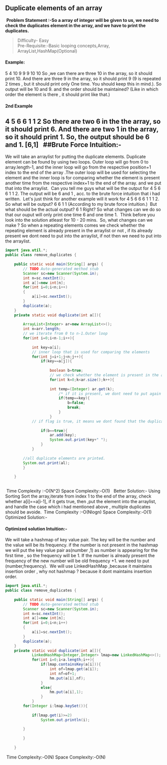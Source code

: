 ## Duplicate elements of an array
​
**Problem Statement :-So a array of integer will be given to us, we need to check the duplicates element in the array, and we have to print the duplicates.**
​
>Difficulty- Easy<br>
Pre-Requisite:-Basic looping concepts,Array, ArrayList,HashMap(Optional)
​
​
#### Example:
5 4 10 9 9 9 10 10
So ,we can there are three 10 in the array, so it should print 10.
And there are three 9 in the array, so it should print 9
(9 is repeated 2 times , but it should print only One time. You should keep this in mind.).
So output will be 10 and 9. and the order should be maintained?
(Like in which order the element is there , it should print like that.)
​
​
#### 2nd Example
4 5 6 6 1 1 2
So there are two 6 in the the array, so it should print 6.
And there are two 1 in the array, so it should print 1.
So, the output should be 6 and 1.
[6,1]
​
​
##Brute Force Intuition:-
---
We will take an arraylist for putting the duplicate elements.
​
Duplicate element can be found by using two loops. 
Outer loop will go from 0 to array.length-1, and
the inner loop will go from the respective position+1 index to the end of the array
.The outer loop will be used for selecting the element and 
the inner loop is for comparing whether the element is present another time from the respective index+1 to the end of the array. and we put that into the arraylist.
​
Can you tell me guys what will be the output for 
4 5 6 6 1 1 2.
The output will be 6 and 1 , acc. to the brute force intuition that i had written.
​
Let's just think  for another example
will it work for 4 5 6 6 6 1 1 1 2.
So what will be output?
6 6 1 1 (According to my brute force intuition.)
​
But what should be the actual output?
6 1 Right?
So what changes can we do so that our ouput will only print one time 6 and one time 1.
​
Think before you look into the solution atleast for 10 - 20 mins.
​
So, what changes can we make ?
So when a repeating elements comes we check whether the repeating element is already present in the arraylist or not , if its already present we dont need to put into the arraylist, if not then we need to put into the arraylist.
​
​
<br>
```.java
import java.util.*;
public class remove_duplicates {
​
    public static void main(String[] args) {
        // TODO Auto-generated method stub
        Scanner sc=new Scanner(System.in);
        int n=sc.nextInt();
        int a[]=new int[n];
        for(int i=0;i<n;i++)
        {
            a[i]=sc.nextInt();
        }
        duplicate(a);
    }
    private static void duplicate(int a[]){
        
        ArrayList<Integer> ar=new ArrayList<>();
        int n=arr.length;
        // we iterate from 0 to n-1.Outer loop
        for(int i=0;i<n-1;i++){
            
            int key=a[i];
            // inner loop that is used for comparing the elements 
            for(int j=i+1;j<n;j++){
                if(key==a[j]){
                    
                    boolean b=true;
                    // we check whether the element is present in the arraylist
                    for(int k=0;k<ar.size();k++){
                        
                    int temp=(Integer) ar.get(k);
                        /* if it is present, we dont need to put again in the arraylist, we break it from there and make                          flag as false*/
                        if(temp==key){
                            b=false;
                            break;
                        }
                    }
            // if flag is true, it means we dont found that the duplicate element is not in the arraylist , so                       put the element in  the arraylist.*/
                    
                if(b==true){
                    ar.add(key);
                    System.out.print(key+" ");
                }
            }
                
        //all duplicate elements are printed.
        System.out.print(al);
        }
            
    }
​
```
​
Time Complexity :-O(N^2)
Space Complexity:-O(1)
​
​
Better Solution:- Using Sorting
Sort the array,iterate from index 1 to the end of the array, check whether a[i]==a[i-1], if it gets true, then ,put the element into the arraylist, and handle the case which i had mentioned above , multiple duplicates should be avoide.
​
Time Complexity :-O(Nlogn)
Space Complexity:-O(1)
​
Optimized Solution:-
​
#### Optimized solution Intuition:-
We will take a hashmap of key value pair. The key will be the number and the value will be its frequency.
if the number is not present in the hashmap we will put the key value pair as(number ,1)
as number is appearing for the first time , so the frequency will be 1.
If the number is already present the frequency of the new number will be old frequency +1. we need to put (number,frequency).
​
We will use LinkedHashMap ,because it maintains insertion order , why not hashmap ? because it dont maintains insertion order.
​
```.java
import java.util.*;
public class remove_duplicates {
​
    public static void main(String[] args) {
        // TODO Auto-generated method stub
        Scanner sc=new Scanner(System.in);
        int n=sc.nextInt();
        int a[]=new int[n];
        for(int i=0;i<n;i++)
        {
            a[i]=sc.nextInt();
        }
        duplicate(a);
    }
    private static void duplicate(int a[]){
            LinkedHashMap<Integer,Integer> lmap=new LinkedHashMap<>();
            for(int i=0;i<a.length;i++){
                if(lmap.containsKey(a[i])){
                    int of=lmap.get(a[i]);
                    int nf=of+1;
                    hm.put(a[i],nf);
                }
                else{
                    hm.put(a[i],1);
                }
            }
        for(Integer i:lmap.keySet()){
            
            if(lmap.get(i)>=2)
                System.out.println(i);
        
        }
        
        }
            
    }
```
​
Time Complexity:-O(N)
Space Complexity:-O(N)